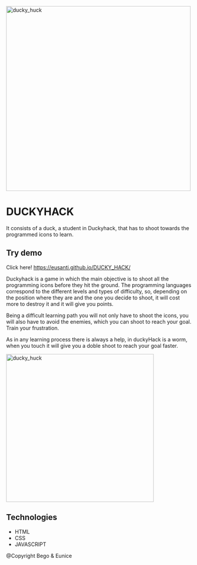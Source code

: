 
<img width="500" alt="ducky_huck" src="https://files.slack.com/files-pri/T02G2TV3KRT-F02LYH1EASY/logo.png">

# DUCKYHACK
It consists of a duck, a student in Duckyhack, that has to shoot towards the programmed icons to learn. 


## Try demo
Click here! https://eusanti.github.io/DUCKY_HACK/


Duckyhack is a game in which the main objective is to shoot all the programming icons before they hit the ground. 
The programming languages correspond to the different levels and types of difficulty, so, depending on the position where they are and the one you decide to shoot, it will cost more to destroy it and it will give you points.

Being a difficult learning path you will not only have to shoot the icons, you will also have to avoid the enemies, which you can shoot to reach your goal. Train your frustration.

As in any learning process there is always a help, in duckyHack is a worm, when you touch it will give you a doble shoot to reach your goal faster. 

<img width="400" alt="ducky_huck" src="https://user-images.githubusercontent.com/85948239/140496438-b2fa52d7-e19c-4b59-beff-511a86c2dc0f.png">
 
## Technologies

<ul>
 <li>HTML</li>
 <li>CSS</li>
 <li>JAVASCRIPT</li>
 
 </ul>

@Copyright Bego & Eunice



 
